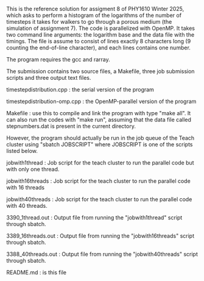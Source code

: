 This is the reference solution for assigment 8 of PHY1610 Winter 2025,
which asks to perform a histogram of the logarithms of the number of timesteps it takes for walkers to go through a porous medium (the simulation of assignment 7).  The code is parallelized with OpenMP. It takes two command line arguments: the logarithm base and the data file with the timings.  The file is assume to consist of lines exactly 8 characters long (9 counting the end-of-line character), and each lines contains one number.

The program requires the gcc and rarray.

The submission contains two source files, a Makefile, three job submission scripts and three output text files.

timestepdistribution.cpp
: the serial version of the program

timestepdistribution-omp.cpp
: the OpenMP-parallel version of the program

Makefile
: use this to compile and link the program with type "make all". It can also run the codes with "make run", assuming that the data file called stepnumbers.dat is present in the current directory.

However, the program should actually be run in the job queue of the Teach cluster using "sbatch JOBSCRIPT" where JOBSCRIPT is one of the scripts listed below.

jobwith1thread
: Job script for the teach cluster to run the parallel code but with only one thread.

jobwith16threads
: Job script for the teach cluster to run the parallel code with 16 threads


jobwith40threads
: Job script for the teach cluster to run the parallel code with 40 threads.

3390_1thread.out
: Output file from running the "jobwith1thread" script through sbatch.

3389_16threads.out
: Output file from running the "jobwith16threads" script through sbatch.

3388_40threads.out
: Output file from running the "jobwith40threads" script through sbatch.

README.md
: is this file

